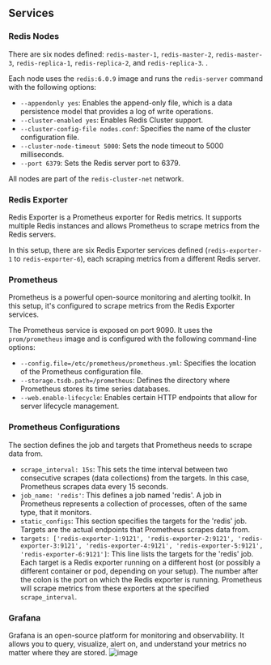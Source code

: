 ## Services

### Redis Nodes

There are six nodes defined: `redis-master-1`, `redis-master-2`, `redis-master-3`, `redis-replica-1`, `redis-replica-2`, and `redis-replica-3`. . 

Each node uses the `redis:6.0.9` image and runs the `redis-server` command with the following options:

- `--appendonly yes`: Enables the append-only file, which is a data persistence model that provides a log of write operations.
- `--cluster-enabled yes`: Enables Redis Cluster support.
- `--cluster-config-file nodes.conf`: Specifies the name of the cluster configuration file.
- `--cluster-node-timeout 5000`: Sets the node timeout to 5000 milliseconds.
- `--port 6379`: Sets the Redis server port to 6379.

All nodes are part of the `redis-cluster-net` network.

### Redis Exporter

Redis Exporter is a Prometheus exporter for Redis metrics. It supports multiple Redis instances and allows Prometheus to scrape metrics from the Redis servers.

In this setup, there are six Redis Exporter services defined (`redis-exporter-1` to `redis-exporter-6`), each scraping metrics from a different Redis server.

### Prometheus

Prometheus is a powerful open-source monitoring and alerting toolkit. In this setup, it's configured to scrape metrics from the Redis Exporter services.

The Prometheus service is exposed on port 9090. It uses the `prom/prometheus` image and is configured with the following command-line options:

- `--config.file=/etc/prometheus/prometheus.yml`: Specifies the location of the Prometheus configuration file.
- `--storage.tsdb.path=/prometheus`: Defines the directory where Prometheus stores its time series databases.
- `--web.enable-lifecycle`: Enables certain HTTP endpoints that allow for server lifecycle management.

### Prometheus Configurations

The section defines the job and targets that Prometheus needs to scrape data from.
- `scrape_interval: 15s`: This sets the time interval between two consecutive scrapes (data collections) from the targets. In this case, Prometheus scrapes data every 15 seconds.
- `job_name: 'redis'`: This defines a job named 'redis'. A job in Prometheus represents a collection of processes, often of the same type, that it monitors.
- `static_configs`: This section specifies the targets for the 'redis' job. Targets are the actual endpoints that Prometheus scrapes data from.
- `targets: ['redis-exporter-1:9121', 'redis-exporter-2:9121', 'redis-exporter-3:9121', 'redis-exporter-4:9121', 'redis-exporter-5:9121', 'redis-exporter-6:9121']`: This line lists the targets for the 'redis' job. Each target is a Redis exporter running on a different host (or possibly a different container or pod, depending on your setup). The number after the colon is the port on which the Redis exporter is running. Prometheus will scrape metrics from these exporters at the specified `scrape_interval`.

### Grafana

Grafana is an open-source platform for monitoring and observability. It allows you to query, visualize, alert on, and understand your metrics no matter where they are stored.
![image](https://github.com/Lisooo790926/RedisMetrics/assets/48560984/bf6fbf74-42aa-425a-abb2-ac34f3504881)


